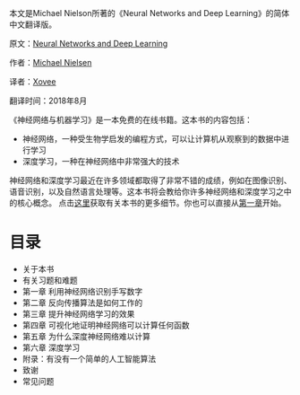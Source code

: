 本文是Michael Nielson所著的《Neural Networks and Deep Learning》的简体中文翻译版。

原文：[Neural Networks and Deep Learning](http://neuralnetworksanddeeplearning.com)

作者：[Michael Nielsen](http://michaelnielsen.org)

译者：[Xovee](https:/www./xovee.cn)

翻译时间：2018年8月

《神经网络与机器学习》是一本免费的在线书籍。这本书的内容包括：
- 神经网络，一种受生物学启发的编程方式，可以让计算机从观察到的数据中进行学习
- 深度学习，一种在神经网络中非常强大的技术

神经网络和深度学习最近在许多领域都取得了非常不错的成绩，例如在图像识别、语音识别，以及自然语言处理等。这本书将会教给你许多神经网络和深度学习之中的核心概念。
点击[这里](https://github.com/Xovee/simplified-chinese-translation-of-neural-networks-and-deep-learning/blob/master/About.md)获取有关本书的更多细节。你也可以直接从[第一章](https://github.com/Xovee/simplified-chinese-translation-of-neural-networks-and-deep-learning/blob/master/Chapter-1)开始。

# 目录
- 关于本书
- 有关习题和难题
- 第一章 利用神经网络识别手写数字
- 第二章 反向传播算法是如何工作的
- 第三章 提升神经网络学习的效果
- 第四章 可视化地证明神经网络可以计算任何函数
- 第五章 为什么深度神经网络难以计算
- 第六章 深度学习
- 附录：有没有一个简单的人工智能算法
- 致谢
- 常见问题
